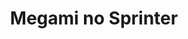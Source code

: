 --- 
title: "Megami no Sprinter"
publishdate: "2018-12-26T16:48:46+02:00"
src: "https://365manga.net/manga/megami-no-sprinter"
image: "https://data.365manga.net/images/thumbnails/32700-megami-no-sprinter.jpg"
description: " Takase is almost opposite of his brother weak and not good at school. He recently moved in at his brother's house, who is a married guy. He is placed under an exceptional coach to improve his physical health, and the coach also know as 'Venus of track' is none other than his sister in law. She is developing a new technique to improve body at a…"
---
